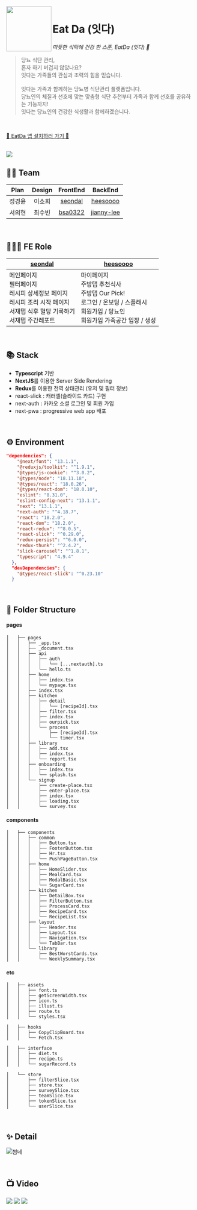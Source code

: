 <img align="left" width="120px" src="https://user-images.githubusercontent.com/75469131/217808445-3c46e1a6-9fc5-43da-b417-eae4adb56a4b.png" />

# Eat Da (잇다)

*따뜻한 식탁에 건강 한 스푼, EatDa (잇다) 🥗*

> 당뇨 식단 관리, <br/>
혼자 하기 버겁지 않았나요? <br/>
잇다는 가족들의 관심과 조력의 힘을 믿습니다. <br/> <br/>
잇다는 가족과 함께하는 당뇨병 식단관리 플랫폼입니다. <br/>
당뇨인의 체질과 선호에 맞는 맞춤형 식단 추천부터 가족과 함께 선호를 공유하는 기능까지! <br/>
잇다는 당뇨인의 건강한 식생활과 함께하겠습니다.

<br/>

[🚀 EatDa 앱 설치하러 가기 🚀](https://suave-lilac-075.notion.site/Eatda-App-8504c23f293f488db826ff340ba978de)

<br/>

<img src="https://user-images.githubusercontent.com/75469131/217818750-4e241ace-954d-40dd-9297-a745f8a653c9.png" />

<br/>

## 🤼‍♂️ Team
| Plan | Design | FrontEnd | BackEnd |
|:-:|:-:|:-:|:-:|
| 정경윤 | 이소희 | [seondal](https://github.com/seondal) | [heesoooo](https://github.com/heeeesoo) |
| 서의현 | 최수빈 | [bsa0322](https://github.com/bsa0322) | [jianny-lee](https://github.com/jianny-lee) |

<br />

## 👩🏻‍💻 FE Role
|[seondal](https://github.com/eatda/eatda-fe/pulls?q=is%3Apr+is%3Aclosed+author%3Aseondal)|[heesoooo](https://github.com/eatda/eatda-fe/pulls?q=is%3Apr+is%3Aclosed+author%3Aheeeesoo)|
|---|---|
| 메인페이지<br/>필터페이지<br/>레시피 상세정보 페이지<br/>레시피 조리 시작 페이지<br/>서재탭 식후 혈당 기록하기<br/>서재탭 주간레포트 | 마이페이지<br/>주방탭 추천식사<br/>주방탭 Our Pick!<br/>로그인 / 온보딩 / 스플래시<br/>회원가입 / 당뇨인<br/>회원가입 가족공간 입장 / 생성 |

<br/>

## 📚 Stack
- **Typescript** 기반
- **NextJS**를 이용한 Server Side Rendering 
- **Redux**를 이용한 전역 상태관리 (유저 및 필터 정보)
- react-slick : 캐러셀(슬라이드 카드) 구현
- next-auth : 카카오 소셜 로그인 및 회원 가입
- next-pwa : progressive web app 배포

<br/>

## ⚙️ Environment

```json
"dependencies": {
    "@next/font": "13.1.1",
    "@reduxjs/toolkit": "^1.9.1",
    "@types/js-cookie": "^3.0.2",
    "@types/node": "18.11.18",
    "@types/react": "18.0.26",
    "@types/react-dom": "18.0.10",
    "eslint": "8.31.0",
    "eslint-config-next": "13.1.1",
    "next": "13.1.1",
    "next-auth": "^4.18.7",
    "react": "18.2.0",
    "react-dom": "18.2.0",
    "react-redux": "^8.0.5",
    "react-slick": "^0.29.0",
    "redux-persist": "^6.0.0",
    "redux-thunk": "^2.4.2",
    "slick-carousel": "^1.8.1",
    "typescript": "4.9.4"
  },
  "devDependencies": {
    "@types/react-slick": "^0.23.10"
  }
```

<br/>

## 📁 Folder Structure

#### pages

```
│   ├── pages
│   │   ├── _app.tsx
│   │   ├── _document.tsx
│   │   ├── api
│   │   │   ├── auth
│   │   │   │   └── [...nextauth].ts
│   │   │   └── hello.ts
│   │   ├── home
│   │   │   ├── index.tsx
│   │   │   └── mypage.tsx
│   │   ├── index.tsx
│   │   ├── kitchen
│   │   │   ├── detail
│   │   │   │   └── [recipeId].tsx
│   │   │   ├── filter.tsx
│   │   │   ├── index.tsx
│   │   │   ├── ourpick.tsx
│   │   │   └── process
│   │   │       ├── [recipeId].tsx
│   │   │       └── timer.tsx
│   │   ├── library
│   │   │   ├── add.tsx
│   │   │   ├── index.tsx
│   │   │   └── report.tsx
│   │   ├── onboarding
│   │   │   ├── index.tsx
│   │   │   └── splash.tsx
│   │   └── signup
│   │       ├── create-place.tsx
│   │       ├── enter-place.tsx
│   │       ├── index.tsx
│   │       ├── loading.tsx
│   │       └── survey.tsx
```

#### components
```
│   ├── components
│   │   ├── common
│   │   │   ├── Button.tsx
│   │   │   ├── FooterButton.tsx
│   │   │   ├── Hr.tsx
│   │   │   └── PushPageButton.tsx
│   │   ├── home
│   │   │   ├── HomeSlider.tsx
│   │   │   ├── MealCard.tsx
│   │   │   ├── ModalBasic.tsx
│   │   │   └── SugarCard.tsx
│   │   ├── kitchen
│   │   │   ├── DetailBox.tsx
│   │   │   ├── FilterButton.tsx
│   │   │   ├── ProcessCard.tsx
│   │   │   ├── RecipeCard.tsx
│   │   │   └── RecipeList.tsx
│   │   ├── layout
│   │   │   ├── Header.tsx
│   │   │   ├── Layout.tsx
│   │   │   ├── Navigation.tsx
│   │   │   └── TabBar.tsx
│   │   └── library
│   │       ├── BestWorstCards.tsx
│   │       └── WeeklySummary.tsx
```

#### etc
```
│   ├── assets
│   │   ├── font.ts
│   │   ├── getScreenWidth.tsx
│   │   ├── icon.ts
│   │   ├── illust.ts
│   │   ├── route.ts
│   │   └── styles.tsx
```
```
│   ├── hooks
│   │   ├── CopyClipBoard.tsx
│   │   └── Fetch.tsx
```
```
│   ├── interface
│   │   ├── diet.ts
│   │   ├── recipe.ts
│   │   └── sugarRecord.ts
```
```
│   └── store
│       ├── filterSlice.tsx
│       ├── store.tsx
│       ├── surveySlice.tsx
│       ├── teamSlice.tsx
│       ├── tokenSlice.tsx
│       └── userSlice.tsx
```

<br/>

## ✨ Detail

![썸네](https://user-images.githubusercontent.com/75469131/218316964-36960537-632f-498e-b850-dd3d97fc1cb0.png)

<br/>

## 📺 Video

<img src="https://user-images.githubusercontent.com/75469131/218319723-a6abba9d-9248-440b-a186-f8423a6edead.gif"/>

<img src="https://user-images.githubusercontent.com/75469131/218319712-4a5ce856-9a03-4ec4-9639-edf697d477f6.gif"/>

<img src="https://user-images.githubusercontent.com/75469131/218319717-c71db2a2-8bbc-4b7c-ac8b-144f2140a486.gif"/>





